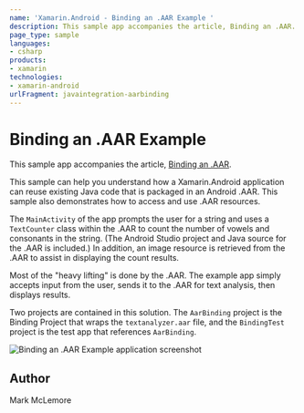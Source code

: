 ```yaml
---
name: 'Xamarin.Android - Binding an .AAR Example '
description: This sample app accompanies the article, Binding an .AAR. This sample can help you understand how a Xamarin.Android application can reuse existing...
page_type: sample
languages:
- csharp
products:
- xamarin
technologies:
- xamarin-android
urlFragment: javaintegration-aarbinding
---
```

# Binding an .AAR Example 

This sample app accompanies the article, 
[Binding an .AAR](http://developer.xamarin.com/guides/android/advanced_topics/java_integration_overview/binding-a-java-library/binding-an-aar/).

This sample can help you understand how a Xamarin.Android application 
can reuse existing Java code that is packaged in an Android .AAR. This 
sample also demonstrates how to access and use .AAR resources. 

The `MainActivity` of the app prompts the user for a string and uses a 
`TextCounter` class within the .AAR to count the number of vowels and 
consonants in the string. (The Android Studio project and Java source 
for the .AAR is included.) In addition, an image resource is retrieved 
from the .AAR to assist in displaying the count results. 

Most of the "heavy lifting" is done by the .AAR. The example app simply 
accepts input from the user, sends it to the .AAR for text analysis, 
then displays results. 

Two projects are contained in this solution. The `AarBinding` project 
is the Binding Project that wraps the `textanalyzer.aar` file, and the 
`BindingTest` project is the test app that references `AarBinding`. 


![Binding an .AAR Example  application screenshot](Screenshots/initial-screen.png "Binding an .AAR Example  application screenshot")

## Author 

Mark McLemore



